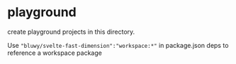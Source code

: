 # playground

create playground projects in this directory.

Use `"bluwy/svelte-fast-dimension":"workspace:*"` in package.json deps to reference a workspace package
